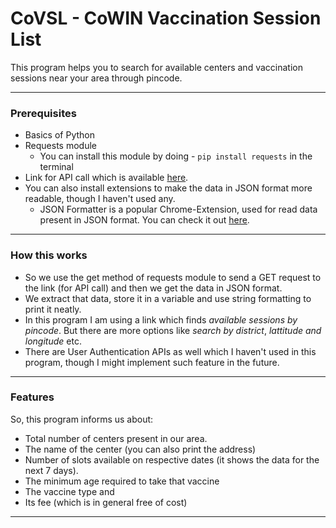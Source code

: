 # CoVSL - CoWIN Vaccination Session List

This program helps you to search for available centers and vaccination sessions near your area through pincode.

---

### Prerequisites
- Basics of Python
- Requests module 
    - You can install this module by doing -  `pip install requests` in the terminal
- Link for API call which is available [here](https://apisetu.gov.in/public/api/cowin#/).
- You can also install extensions to make the data in JSON format more readable, though I haven't used any.
    - JSON Formatter is a popular Chrome-Extension, used for read data present in JSON format. You can check it out [here](https://chrome.google.com/webstore/detail/json-formatter/bcjindcccaagfpapjjmafapmmgkkhgoa?hl=en).

---

### How this works
- So we use the get method of requests module to send a GET request to the link (for API call) and then we get the data in JSON format. 
- We extract that data, store it in a variable and use string formatting to print it neatly. 
- In this program I am using a link which finds *available sessions by pincode*. But there are more options like *search by district*, *lattitude and longitude* etc.
- There are User Authentication APIs as well which I haven't used in this program, though I might implement such feature in the future. 

---

### Features
So, this program informs us about: 
- Total number of centers present in our area.
- The name of the center (you can also print the address)
- Number of slots available on respective dates (it shows the data for the next 7 days).
- The minimum age required to take that vaccine
- The vaccine type and 
- Its fee (which is in general free of cost)

---